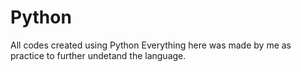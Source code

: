 # Python
All codes created using Python
Everything here was made by me as practice to further undetand the language.
